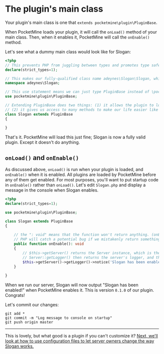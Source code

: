 # The plugin's main class

Your plugin's main class is one that `extends pocketmine\plugin\PluginBase`.

When PocketMine loads your plugin, it will call the `onLoad()` method of your main class. Then, when it enables it, PocketMine will call the `onEnable()` method.

Let's see what a dummy main class would look like for Slogan:

```php
<?php
// This prevents PHP from juggling between types and promotes type safety
declare(strict_types=1);

// This makes our fully-qualified class name adeynes\Slogan\Slogan, which is what we said our main class was in plugin.yml
namespace adeynes\Slogan;

// This use statement means we can just type PluginBase instead of \pocketmine\plugin\PluginBase
use pocketmine\plugin\PluginBase;

// Extending PluginBase does two things: (1) it allows the plugin to load (plugins must implement the Plugin interface, and PluginBase does that)
// (2) it gives us access to many methods to make our life easier like getServer() and getConfig()
class Slogan extends PluginBase
{
    
}
```

That's it. PocketMine will load this just fine; Slogan is now a fully valid plugin. Except it doesn't do anything.

## `onLoad()` and `onEnable()`
As discussed above, `onLoad()` is run when your plugin is loaded, and `onEnable()` when it is enabled. All plugins are loaded by PocketMine before any of them get enabled. For most purposes, you'll want to put startup code in `onEnable()` rather than `onLoad()`. Let's edit `Slogan.php` and display a message in the console when Slogan enables.

```php
<?php
declare(strict_types=1);

use pocketmine\plugin\PluginBase;

class Slogan extends PluginBase
{
    
    // the ": void" means that the function won't return anything. (onEnable()'s return value wouldn't do anything, so returning something would be useless)
    // PHP will catch a potential bug if we mistakenly return something even though we're not supposed to
    public function onEnable(): void
    {
        // $this->getServer() returns the Server instance, which is the overseer of everything that happens inside our server
        // Server::getLogger() then returns the server's logger, and the notice() method on that logger sends a message to the console
        $this->getServer()->getLogger()->notice('Slogan has been enabled!');
    }
    
}
```

When we run our server, Slogan will now output "Slogan has been enabled!" when PocketMine enables it. This is version `0.1.0` of our plugin. Congrats!

Let's commit our changes:
```
git add *
git commit -m "Log message to console on startup"
git push origin master
```
___

This is lovely, but what good is a plugin if you can't customize it? [Next, we'll look at how to use configuration files to let server owners change the way Slogan works.](configuration)